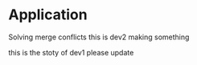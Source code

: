 # Application
Solving merge conflicts
this is dev2 making something

this is the stoty of dev1 please update

